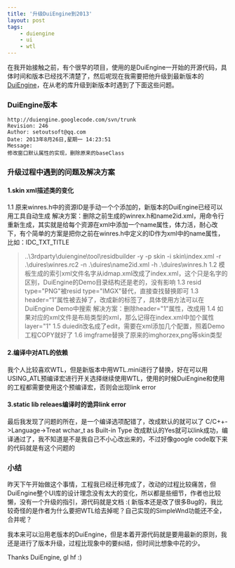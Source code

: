 ```yaml
---
title: '升级DuiEngine到2013'
layout: post
tags:
    - duiengine
    - ui
    - wtl
---
```


在我开始接触之前，有个很早的项目，使用的是DuiEngine一开始的开源代码，具体时间和版本已经找不清楚了，然后呢现在我需要把他升级到最新版本的[DuiEngine](http://duiengine.googlecode.com/)，在从老的库升级到新版本时遇到了下面这些问题。

### DuiEngine版本


    http://duiengine.googlecode.com/svn/trunk
    Revision: 246
    Author: setoutsoft@qq.com
    Date: 2013年8月26日,星期一 14:23:51
    Message:
    修改窗口默认属性的实现，删除原来的baseClass


### 升级过程中遇到的问题及解决方案

#### 1.skin xml描述类的变化

1.1 原来winres.h中的资源ID是手动一个个添加的，新版本的DuiEngine已经可以用工具自动生成
解决方案：删除之前生成的winrex.h和name2id.xml，用命令行重新生成，其实就是给每个资源在xml中添加一个name属性，体力活，耐心改下，有个简单的方案是把你之前在winres.h中定义的ID作为xml中的name属性，比如：IDC_TXT_TITLE
> ..\3rdparty\duiengine\tool\residbuilder -y -p skin -i skin\index.xml -r .\duires\winres.rc2 -n .\duires\name2id.xml -h .\duires\winres.h 
1.2 模板生成的索引xml文件名字从idmap.xml改成了index.xml，这个只是名字的区别，DuiEngine的Demo目录结构还是老的，没有影响
1.3 resid type="PNG"被resid type="IMGX"替代，直接查找替换即可
1.3 header=“1”属性被去掉了，改成新的标签了，具体使用方法可以在DuiEngine Demo中搜索<caption>
解决方案：删除header="1"属性，改成用<caption></caption>
1.4 如果对应的xml文件是布局类型的xml，那么记得在index.xml中加个属性layer="1"
> <resid type="XML"  id_name="IDR_MAIN_DIALOG" id="103" layer="1" file="xml\dlg_main.xml"  />
1.5 duiedit改名成了edit，需要在xml添加几个配置，照着Demo工程COPY就好了
1.6 imgframe替换了原来的imghorzex,png等skin类型

#### 2.编译中对ATL的依赖

我个人比较喜欢WTL，但是新版本中用WTL.mini进行了替换，好在可以用USING_ATL预编译宏进行开关选择继续使用WTL，使用的时候DuiEngine和使用的工程都需要使用这个预编译宏，否则会出现link error

#### 3.static lib releaes编译时的诡异link error

最后我发现了问题的所在，是一个编译选项配错了，改成默认的就可以了
C/C++->Language->Treat wchar_t as Built-in Type
改成默认的Yes就可以link成功，编译通过了，我不知道是不是我自己不小心改出来的，不过好像google code取下来的代码就是有这个问题的

### 小结

昨天下午开始做这个事情，工程我已经迁移完成了，改动的过程比较痛苦，但DuiEngine整个UI库的设计理念没有太大的变化，所以都是些细节，作者也比较懒，没有一个升级的指引，源代码就是文档 :(
新版本还是改了很多Bug的，我比较奇怪的是作者为什么要把WTL给去掉呢？自己实现的SimpleWnd功能还不全，合并呢？

我本来可以沿用老版本的DuiEngine，但是本着开源代码就是要用最新的原则，我还是进行了版本升级，过程比现象中的要纠结，但时间比想象中花的少。

Thanks DuiEngine, gl hf :)